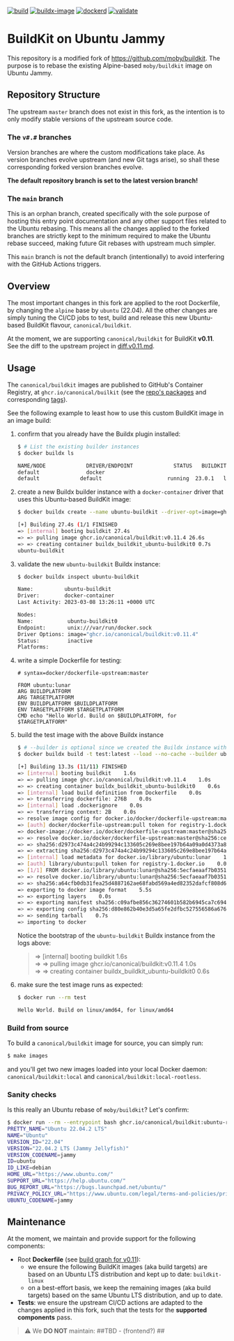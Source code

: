 [![build](https://github.com/canonical/buildkit/actions/workflows/build.yml/badge.svg)](https://github.com/canonical/buildkit/actions/workflows/build.yml)
[![buildx-image](https://github.com/canonical/buildkit/actions/workflows/buildx-image.yml/badge.svg)](https://github.com/canonical/buildkit/actions/workflows/buildx-image.yml)
[![dockerd](https://github.com/canonical/buildkit/actions/workflows/dockerd.yml/badge.svg)](https://github.com/canonical/buildkit/actions/workflows/dockerd.yml)
[![validate](https://github.com/canonical/buildkit/actions/workflows/validate.yml/badge.svg)](https://github.com/canonical/buildkit/actions/workflows/validate.yml)

# BuildKit on Ubuntu Jammy

This repository is a modified fork of <https://github.com/moby/buildkit>. The
purpose is to rebase the existing Alpine-based `moby/buildkit` image on Ubuntu
Jammy.

## Repository Structure

The upstream `master` branch does not exist in this fork, as the intention is to
only modify stable versions of the upstream source code.

### The `v#.#` branches

Version branches are where the custom modifications take place. As version
branches evolve upstream (and new Git tags arise), so shall these corresponding
forked version branches evolve.

**The default repository branch is set to the latest version branch!**

### The `main` branch

This is an orphan branch, created specifically with the sole purpose
of hosting this entry point documentation and any other support files related
to the Ubuntu rebasing. This means all the changes applied to the forked
branches are strictly kept to the minimum required to make the Ubuntu rebase
succeed, making future Git rebases with upstream much simpler.

This `main` branch is not the default branch (intentionally) to avoid
interfering with the GitHub Actions triggers.


## Overview

The most important changes in this fork are applied to the root Dockerfile, by
changing the `alpine` base by `ubuntu` (22.04). All the other changes are simply
tuning the CI/CD jobs to test, build and release this new Ubuntu-based BuildKit
flavour, `canonical/buildkit`.

At the moment, we are supporting `canonical/buildkit` for BuildKit **v0.11**.
See the diff to the upstream project in [diff.v0.11.md](diff.v0.11.md).

## Usage

The `canonical/buildkit` images are published to GitHub's Container Registry, at
`ghcr.io/canonical/builkit` (see the
[repo's packages](https://github.com/orgs/canonical/packages?repo_name=buildkit)
and corresponding
[tags](https://github.com/canonical/buildkit/pkgs/container/buildkit)).

See the following example to least how to use this custom BuildKit image in an
image build:

 1. confirm that you already have the Buildx plugin installed:
    ```bash
    $ # List the existing builder instances
    $ docker buildx ls

    NAME/NODE             DRIVER/ENDPOINT             STATUS   BUILDKIT PLATFORMS 
    default               docker                                        
    default             default                     running  23.0.1   linux/amd64, linux/amd64/v2, linux/amd64/v3, linux/amd64/v4, linux/386, linux/arm64, linux/riscv64, linux/ppc64le, linux/s390x, linux/mips64le, linux/mips64, linux/arm/v7, linux/arm/v6
    ```

 2. create a new Buildx builder instance with a `docker-container` driver that
 uses this Ubuntu-based BuildKit image:
    ```bash
    $ docker buildx create --name ubuntu-buildkit --driver-opt=image=ghcr.io/canonical/buildkit:v0.11.4 --use

    [+] Building 27.4s (1/1 FINISHED
    => [internal] booting buildkit 27.4s
    => => pulling image ghcr.io/canonical/buildkit:v0.11.4 26.6s
    => => creating container buildx_buildkit_ubuntu-buildkit0 0.7s
    ubuntu-buildkit
    ```

 3. validate the new `ubuntu-buildkit` Buildx instance:
    ```bash
    $ docker buildx inspect ubuntu-buildkit

    Name:          ubuntu-buildkit
    Driver:        docker-container
    Last Activity: 2023-03-08 13:26:11 +0000 UTC
    
    Nodes:
    Name:           ubuntu-buildkit0
    Endpoint:       unix:///var/run/docker.sock
    Driver Options: image="ghcr.io/canonical/buildkit:v0.11.4"
    Status:         inactive
    Platforms: 
    ```
 

 4. write a simple Dockerfile for testing:
    ```docker
    # syntax=docker/dockerfile-upstream:master

    FROM ubuntu:lunar
    ARG BUILDPLATFORM
    ARG TARGETPLATFORM
    ENV BUILDPLATFORM $BUILDPLATFORM
    ENV TARGETPLATFORM $TARGETPLATFORM
    CMD echo "Hello World. Build on $BUILDPLATFORM, for $TARGETPLATFORM"
    ```

 5. build the test image with the above Buildx instance
    ```bash
    $ # --builder is optional since we created the Buildx instance with --use 
    $ docker buildx build -t test:latest --load --no-cache --builder ubuntu-buildkit .

    [+] Building 13.3s (11/11) FINISHED
    => [internal] booting buildkit    1.6s
    => => pulling image ghcr.io/canonical/buildkit:v0.11.4    1.0s
    => => creating container buildx_buildkit_ubuntu-buildkit0    0.6s
    => [internal] load build definition from Dockerfile    0.0s
    => => transferring dockerfile: 276B    0.0s
    => [internal] load .dockerignore    0.0s
    => => transferring context: 2B    0.0s
    => resolve image config for docker.io/docker/dockerfile-upstream:master    2.2s
    => [auth] docker/dockerfile-upstream:pull token for registry-1.docker.io    0.0s
    => docker-image://docker.io/docker/dockerfile-upstream:master@sha256:cef4b5effee986684a777fb8b0381a5a59718765cd4fa29b1eaf9427e9ac    2.2s
    => => resolve docker.io/docker/dockerfile-upstream:master@sha256:cef4b5effee986684a777fb8b0381a5a59718765cd4fa29b1eaf9427e9ac00df    0.0s
    => => sha256:d2973c474a4c24b99294c133605c269e8bee197b64a09a0d4373a8d17b427a1e 11.54MB / 11.54MB    2.0s
    => => extracting sha256:d2973c474a4c24b99294c133605c269e8bee197b64a09a0d4373a8d17b427a1e    0.1s
    => [internal] load metadata for docker.io/library/ubuntu:lunar    1.4s
    => [auth] library/ubuntu:pull token for registry-1.docker.io    0.0s
    => [1/1] FROM docker.io/library/ubuntu:lunar@sha256:5ecfaeaaf7b0351f7ed301e389a13a6ff04f32f6e0e5e65f700b9321913b4497    4.8s
    => => resolve docker.io/library/ubuntu:lunar@sha256:5ecfaeaaf7b0351f7ed301e389a13a6ff04f32f6e0e5e65f700b9321913b4497    0.0s
    => => sha256:a64cfb0db31fea25d4887162ae68fabd569a4ed82352dafcf808d6b0d037e46e 26.68MB / 26.68MB    4.8s
    => exporting to docker image format    5.5s
    => => exporting layers    0.0s
    => => exporting manifest sha256:c09afbe856c36274601b582b6945ca7c6947ae200d4e557e8015af0894555bcb    0.0s
    => => exporting config sha256:d80e862b40e3d5a65fe2dfbc527556586a676f62c64fc75a974c27e8c9585b87    0.0s
    => => sending tarball    0.7s
    => importing to docker
    ```
    Notice the bootstrap of the `ubuntu-buildkit` Buildx instance from the logs
    above:

    > => [internal] booting buildkit    1.6s  
    => => pulling image ghcr.io/canonical/buildkit:v0.11.4    1.0s  
    => => creating container buildx_buildkit_ubuntu-buildkit0    0.6s

 6. make sure the test image runs as expected:
    ```bash
    $ docker run --rm test

    Hello World. Build on linux/amd64, for linux/amd64
    ```

### Build from source

To build a `canonical/buildkit` image for source, you can simply run:

```bash
$ make images
```

and you'll get two new images loaded into your local Docker daemon:
`canonical/buildkit:local` and `canonical/buildkit:local-rootless`.


### Sanity checks

Is this really an Ubuntu rebase of `moby/buildkit`? Let's confirm:

```bash
$ docker run --rm --entrypoint bash ghcr.io/canonical/buildkit:ubuntu-rebase -c 'cat /etc/os-release'
PRETTY_NAME="Ubuntu 22.04.2 LTS"
NAME="Ubuntu"
VERSION_ID="22.04"
VERSION="22.04.2 LTS (Jammy Jellyfish)"
VERSION_CODENAME=jammy
ID=ubuntu
ID_LIKE=debian
HOME_URL="https://www.ubuntu.com/"
SUPPORT_URL="https://help.ubuntu.com/"
BUG_REPORT_URL="https://bugs.launchpad.net/ubuntu/"
PRIVACY_POLICY_URL="https://www.ubuntu.com/legal/terms-and-policies/privacy-policy"
UBUNTU_CODENAME=jammy
```

## Maintenance

At the moment, we maintain and provide support for the following components:
 - Root **Dockerfile**
(see [build graph for v0.11](v0.11.ubuntu-dockerfilegraph.pdf)): 
    - we ensure the following BuildKit images (aka build targets) are based on
    an Ubuntu LTS distribution and kept up to date: `buildkit-linux`
    - on a best-effort basis, we keep the remaining images (aka build targets)
    based on the same Ubuntu LTS distribution, and up to date.
 - **Tests**: we ensure the upstream CI/CD actions are adapted to the changes
applied in this fork, such that the tests for the **supported components** pass.

> &#x26a0;&#xfe0f; We **DO NOT** maintain: ##TBD - (frontend?) ##

